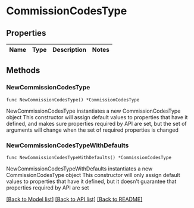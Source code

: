# CommissionCodesType

## Properties

Name | Type | Description | Notes
------------ | ------------- | ------------- | -------------

## Methods

### NewCommissionCodesType

`func NewCommissionCodesType() *CommissionCodesType`

NewCommissionCodesType instantiates a new CommissionCodesType object
This constructor will assign default values to properties that have it defined,
and makes sure properties required by API are set, but the set of arguments
will change when the set of required properties is changed

### NewCommissionCodesTypeWithDefaults

`func NewCommissionCodesTypeWithDefaults() *CommissionCodesType`

NewCommissionCodesTypeWithDefaults instantiates a new CommissionCodesType object
This constructor will only assign default values to properties that have it defined,
but it doesn't guarantee that properties required by API are set


[[Back to Model list]](../README.md#documentation-for-models) [[Back to API list]](../README.md#documentation-for-api-endpoints) [[Back to README]](../README.md)


